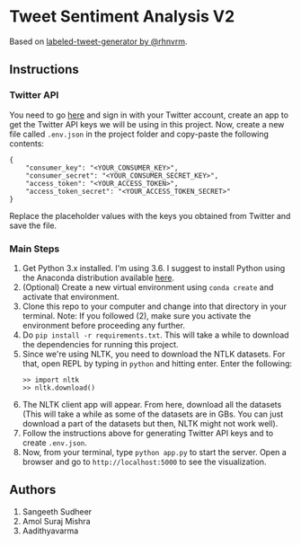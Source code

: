 # Tweet Sentiment Analysis V2
Based on [labeled-tweet-generator by @rhnvrm](https://github.com/rhnvrm/labeled-tweet-generator).

## Instructions

### Twitter API
You need to go [here](https://apps.twitter.com/) and sign in with your Twitter account, create an app to get the Twitter API keys we will be using in this project. Now, create a new file called `.env.json` in the project folder and copy-paste the following contents:
```
{
    "consumer_key": "<YOUR_CONSUMER_KEY>",
    "consumer_secret": "<YOUR_CONSUMER_SECRET_KEY>",
    "access_token": "<YOUR_ACCESS_TOKEN>",
    "access_token_secret": "<YOUR_ACCESS_TOKEN_SECRET>"
}
```
Replace the placeholder values with the keys you obtained from Twitter and save the file.

### Main Steps

1. Get Python 3.x installed. I'm using 3.6. I suggest to install Python using the Anaconda distribution available [here](https://www.continuum.io/downloads).
1. (Optional) Create a new virtual environment using `conda create` and activate that environment.
1. Clone this repo to your computer and change into that directory in your terminal. Note: If you followed (2), make sure you activate the environment before proceeding any further.
1. Do `pip install -r requirements.txt`. This will take a while to download the dependencies for running this project.
1. Since we're using NLTK, you need to download the NTLK datasets. For that, open REPL by typing in `python` and hitting enter. Enter the following:
    ```
    >> import nltk
    >> nltk.download()
    ```
1. The NLTK client app will appear. From here, download all the datasets (This will take a while as some of the datasets are in GBs. You can just download a part of the datasets but then, NLTK might not work well).
1. Follow the instructions above for generating Twitter API keys and to create `.env.json`.
1. Now, from your terminal, type `python app.py` to start the server. Open a browser and go to `http://localhost:5000` to see the visualization.

## Authors
1. Sangeeth Sudheer
2. Amol Suraj Mishra
3. Aadithyavarma
